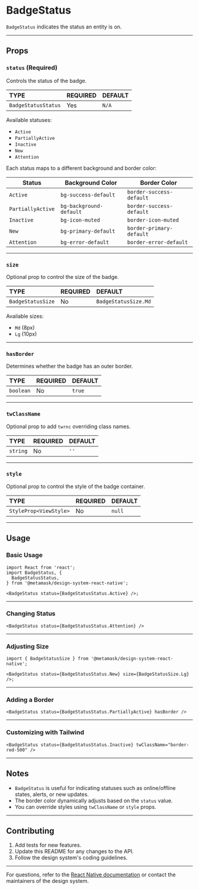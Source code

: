# BadgeStatus

`BadgeStatus` indicates the status an entity is on.

---

## Props

### `status` (Required)

Controls the status of the badge.

| TYPE                | REQUIRED | DEFAULT |
| :------------------ | :------- | :------ |
| `BadgeStatusStatus` | Yes      | `N/A`   |

Available statuses:

- `Active`
- `PartiallyActive`
- `Inactive`
- `New`
- `Attention`

Each status maps to a different background and border color:

| Status            | Background Color        | Border Color             |
| ----------------- | ----------------------- | ------------------------ |
| `Active`          | `bg-success-default`    | `border-success-default` |
| `PartiallyActive` | `bg-background-default` | `border-success-default` |
| `Inactive`        | `bg-icon-muted`         | `border-icon-muted`      |
| `New`             | `bg-primary-default`    | `border-primary-default` |
| `Attention`       | `bg-error-default`      | `border-error-default`   |

---

### `size`

Optional prop to control the size of the badge.

| TYPE              | REQUIRED | DEFAULT              |
| :---------------- | :------- | :------------------- |
| `BadgeStatusSize` | No       | `BadgeStatusSize.Md` |

Available sizes:

- `Md` (8px)
- `Lg` (10px)

---

### `hasBorder`

Determines whether the badge has an outer border.

| TYPE      | REQUIRED | DEFAULT |
| :-------- | :------- | :------ |
| `boolean` | No       | `true`  |

---

### `twClassName`

Optional prop to add `twrnc` overriding class names.

| TYPE     | REQUIRED | DEFAULT |
| :------- | :------- | :------ |
| `string` | No       | `''`    |

---

### `style`

Optional prop to control the style of the badge container.

| TYPE                   | REQUIRED | DEFAULT |
| :--------------------- | :------- | :------ |
| `StyleProp<ViewStyle>` | No       | `null`  |

---

## Usage

### Basic Usage

```tsx
import React from 'react';
import BadgeStatus, {
  BadgeStatusStatus,
} from '@metamask/design-system-react-native';

<BadgeStatus status={BadgeStatusStatus.Active} />;
```

---

### Changing Status

```tsx
<BadgeStatus status={BadgeStatusStatus.Attention} />
```

---

### Adjusting Size

```tsx
import { BadgeStatusSize } from '@metamask/design-system-react-native';

<BadgeStatus status={BadgeStatusStatus.New} size={BadgeStatusSize.Lg} />;
```

---

### Adding a Border

```tsx
<BadgeStatus status={BadgeStatusStatus.PartiallyActive} hasBorder />
```

---

### Customizing with Tailwind

```tsx
<BadgeStatus status={BadgeStatusStatus.Inactive} twClassName="border-red-500" />
```

---

## Notes

- `BadgeStatus` is useful for indicating statuses such as online/offline states, alerts, or new updates.
- The border color dynamically adjusts based on the `status` value.
- You can override styles using `twClassName` or `style` props.

---

## Contributing

1. Add tests for new features.
2. Update this README for any changes to the API.
3. Follow the design system's coding guidelines.

---

For questions, refer to the [React Native documentation](https://reactnative.dev/docs) or contact the maintainers of the design system.

